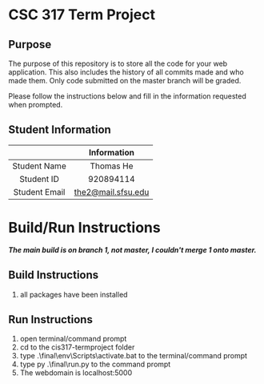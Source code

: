 # CSC 317 Term Project

## Purpose

The purpose of this repository is to store all the code for your web application. This also includes the history of all commits made and who made them. Only code submitted on the master branch will be graded.

Please follow the instructions below and fill in the information requested when prompted.

## Student Information

|               | Information   |
|:-------------:|:-------------:|
| Student Name  | Thomas He    |
| Student ID    | 920894114       |
| Student Email | the2@mail.sfsu.edu    |



# Build/Run Instructions


***The main build is on branch 1, not master, I couldn't merge 1 onto master.***
## Build Instructions
1. all packages have been installed

## Run Instructions
1. open terminal/command prompt
2. cd to the cis317-termproject folder
3. type .\final\env\Scripts\activate.bat  to the terminal/command prompt
3. type py .\final\run.py to the command prompt
4. The webdomain is localhost:5000
